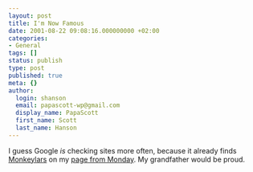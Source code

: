 ```yaml
---
layout: post
title: I'm Now Famous
date: 2001-08-22 09:08:16.000000000 +02:00
categories:
- General
tags: []
status: publish
type: post
published: true
meta: {}
author:
  login: shanson
  email: papascott-wp@gmail.com
  display_name: PapaScott
  first_name: Scott
  last_name: Hanson
---
```

<p>I guess Google <i>is</i> checking sites more often, because it already finds <a href="http://www.google.com/search?q=monkeylars">Monkeylars</a> on my <a href="http://shanson.editthispage.com/2001/08/20">page from Monday</a>. My grandfather would be proud.</p>
